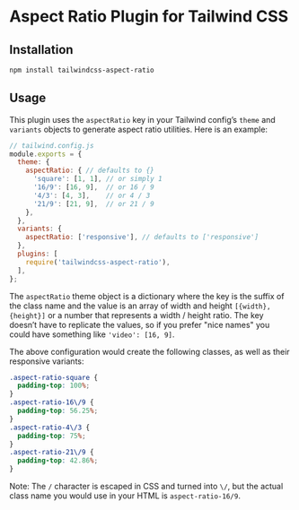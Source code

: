 # Aspect Ratio Plugin for Tailwind CSS

## Installation

```bash
npm install tailwindcss-aspect-ratio
```

## Usage

This plugin uses the `aspectRatio` key in your Tailwind config’s `theme` and `variants` objects to generate aspect ratio utilities. Here is an example:

```js
// tailwind.config.js
module.exports = {
  theme: {
    aspectRatio: { // defaults to {}
      'square': [1, 1], // or simply 1
      '16/9': [16, 9],  // or 16 / 9
      '4/3': [4, 3],    // or 4 / 3
      '21/9': [21, 9],  // or 21 / 9
    },
  },
  variants: {
    aspectRatio: ['responsive'], // defaults to ['responsive']
  },
  plugins: [
    require('tailwindcss-aspect-ratio'),
  ],
};
```

The `aspectRatio` theme object is a dictionary where the key is the suffix of the class name and the value is an array of width and height `[{width}, {height}]` or a number that represents a width / height ratio. The key doesn’t have to replicate the values, so if you prefer "nice names" you could have something like `'video': [16, 9]`.

The above configuration would create the following classes, as well as their responsive variants:

```css
.aspect-ratio-square {
  padding-top: 100%;
}
.aspect-ratio-16\/9 {
  padding-top: 56.25%;
}
.aspect-ratio-4\/3 {
  padding-top: 75%;
}
.aspect-ratio-21\/9 {
  padding-top: 42.86%;
}
```

Note: The `/` character is escaped in CSS and turned into `\/`, but the actual class name you would use in your HTML is `aspect-ratio-16/9`.

